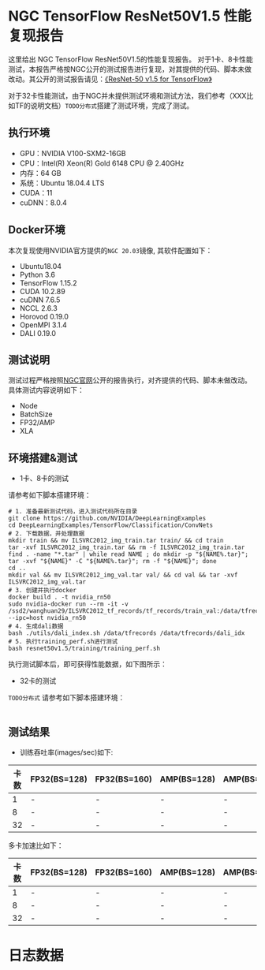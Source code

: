 # NGC TensorFlow ResNet50V1.5 性能复现报告

这里给出 NGC TensorFlow ResNet50V1.5的性能复现报告。
对于1卡、8卡性能测试，本报告严格按NGC公开的测试报告进行复现，对其提供的代码、脚本未做改动。其公开的测试报告请见：[《ResNet-50 v1.5 for TensorFlow》](https://github.com/Oneflow-Inc/DLPerf/tree/master/NVIDIADeepLearningExamples/TensorFlow/Classification/ConvNets/resnet50v1.5)

对于32卡性能测试，由于NGC并未提供测试环境和测试方法，我们参考（XXX比如TF的说明文档）`TODO分布式`搭建了测试环境，完成了测试。

## 执行环境

- GPU：NVIDIA V100-SXM2-16GB
- CPU：Intel(R) Xeon(R) Gold 6148 CPU @ 2.40GHz
- 内存：64 GB
- 系统：Ubuntu 18.04.4 LTS
- CUDA：11
- cuDNN：8.0.4

## Docker环境

本次复现使用NVIDIA官方提供的`NGC 20.03`镜像, 其软件配置如下：
- Ubuntu18.04
- Python 3.6
- TensorFlow 1.15.2
- CUDA 10.2.89
- cuDNN 7.6.5
- NCCL 2.6.3
- Horovod 0.19.0
- OpenMPI 3.1.4
- DALI 0.19.0

## 测试说明

测试过程严格按照[NGC官网](https://github.com/Oneflow-Inc/DLPerf/tree/master/NVIDIADeepLearningExamples/TensorFlow/Classification/ConvNets/resnet50v1.5)公开的报告执行，对齐提供的代码、脚本未做改动。具体测试内容说明如下：
- Node
- BatchSize
- FP32/AMP
- XLA

## 环境搭建&测试

- 1卡、8卡的测试

请参考如下脚本搭建环境：
```
# 1. 准备最新测试代码，进入测试代码所在目录
git clone https://github.com/NVIDIA/DeepLearningExamples
cd DeepLearningExamples/TensorFlow/Classification/ConvNets
# 2. 下载数据，并处理数据
mkdir train && mv ILSVRC2012_img_train.tar train/ && cd train
tar -xvf ILSVRC2012_img_train.tar && rm -f ILSVRC2012_img_train.tar
find . -name "*.tar" | while read NAME ; do mkdir -p "${NAME%.tar}"; tar -xvf "${NAME}" -C "${NAME%.tar}"; rm -f "${NAME}"; done
cd ..
mkdir val && mv ILSVRC2012_img_val.tar val/ && cd val && tar -xvf ILSVRC2012_img_val.tar
# 3. 创建并执行docker
docker build . -t nvidia_rn50
sudo nvidia-docker run --rm -it -v /ssd2/wanghuan29/ILSVRC2012_tf_records/tf_records/train_val:/data/tfrecords --ipc=host nvidia_rn50
# 4. 生成dali数据
bash ./utils/dali_index.sh /data/tfrecords /data/tfrecords/dali_idx
# 5. 执行training_perf.sh进行测试
bash resnet50v1.5/training/training_perf.sh
```
执行测试脚本后，即可获得性能数据，如下图所示：

- 32卡的测试

`TODO分布式`
请参考如下脚本搭建环境：
```
```

## 测试结果

- 训练吞吐率(images/sec)如下:

|卡数 | FP32(BS=128) | FP32(BS=160) | AMP(BS=128) | AMP(BS=208)|
|-----|-----|-----|-----|-----|
|1 | - | - | - | -|
|8 | - | - | - | -|
|32 | - | - | - | -|

多卡加速比如下：

|卡数 | FP32(BS=128) | FP32(BS=160) | AMP(BS=128) | AMP(BS=208) |
|-----|-----|-----|-----|-----|
|1 | - | - | - | - |
|8 | - | - | - | - |
|32 | - | - | - | - |

# 日志数据
